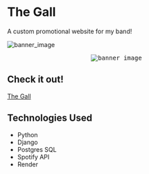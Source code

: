 # The Gall
A custom promotional website for my band!

![banner_image](https://i.imgur.com/nwesRNm.png)

<p align="center">
  <kbd>
    <img src="https://i.imgur.com/nwesRNm.png" alt="banner_image">
  </kbd>
</p>

## Check it out!
[The Gall](https://the-gall.onrender.com/)

## Technologies Used
* Python
* Django
* Postgres SQL
* Spotify API
* Render